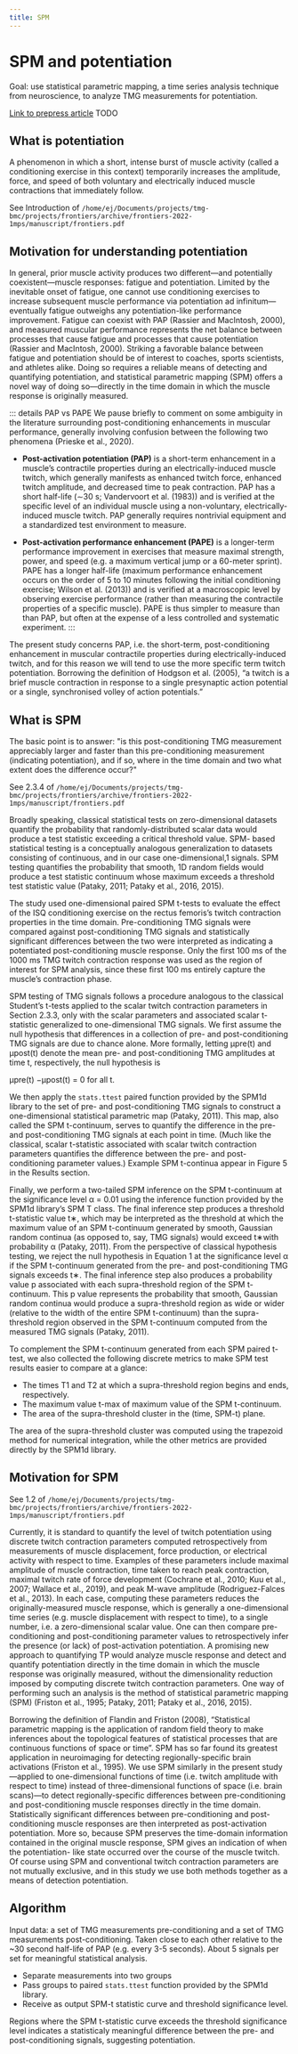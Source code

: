 ```yaml
---
title: SPM
---
```


# SPM and potentiation

Goal: use statistical parametric mapping, a time series analysis technique from neuroscience, to analyze TMG measurements for potentiation.

[Link to prepress article](#) TODO

## What is potentiation

A phenomenon in which a short, intense burst of muscle activity (called a conditioning exercise in this context) temporarily increases the amplitude, force, and speed of both voluntary and electrically induced muscle contractions that immediately follow.

See Introduction of `/home/ej/Documents/projects/tmg-bmc/projects/frontiers/archive/frontiers-2022-1mps/manuscript/frontiers.pdf`

## Motivation for understanding potentiation

In general, prior muscle activity produces two different—and potentially coexistent—muscle responses: fatigue and potentiation.
Limited by the inevitable onset of fatigue, one cannot use conditioning exercises to increase subsequent muscle performance via potentiation ad infinitum—eventually fatigue outweighs any potentiation-like performance improvement.
Fatigue can coexist with PAP (Rassier and MacIntosh, 2000), and measured muscular performance represents the net balance between processes that cause fatigue and processes that cause potentiation (Rassier and MacIntosh, 2000).
Striking a favorable balance between fatigue and potentiation should be of interest to coaches, sports scientists, and athletes alike.
Doing so requires a reliable means of detecting and quantifying potentiation, and statistical parametric mapping (SPM) offers a novel way of doing so—directly in the time domain in which the muscle response is originally measured.

::: details PAP vs PAPE
We pause briefly to comment on some ambiguity in the literature surrounding post-conditioning
enhancements in muscular performance, generally involving confusion between the following two
phenomena (Prieske et al., 2020).

- **Post-activation potentiation (PAP)** is a short-term enhancement in a muscle’s contractile properties during an electrically-induced muscle twitch, which generally manifests as enhanced twitch force, enhanced twitch amplitude, and decreased time to peak contraction. PAP has a short half-life (∼30 s; Vandervoort et al. (1983)) and is verified at the specific level of an individual muscle using a non-voluntary, electrically-induced muscle twitch. PAP generally requires nontrivial equipment and a standardized test environment to measure.

- **Post-activation performance enhancement (PAPE)** is a longer-term performance improvement in exercises that measure maximal strength, power, and speed (e.g. a maximum vertical jump or a 60-meter sprint). PAPE has a longer half-life (maximum performance enhancement occurs on the order of 5 to 10 minutes following the initial conditioning exercise; Wilson et al. (2013)) and is verified at a macroscopic level by observing exercise performance (rather than measuring the contractile properties of a specific muscle).
PAPE is thus simpler to measure than than PAP, but often at the expense of a less controlled and systematic experiment.
:::

The present study concerns PAP, i.e. the short-term, post-conditioning enhancement in muscular contractile properties during electrically-induced twitch, and for this reason we will tend to use the more specific term twitch potentiation. Borrowing the definition of Hodgson et al. (2005), “a twitch is a brief muscle contraction in response to a single presynaptic action potential or a single, synchronised volley of action potentials.” 

## What is SPM

The basic point is to answer: "is this post-conditioning TMG measurement appreciably larger and faster than this pre-conditioning measurement (indicating potentiation), and if so, where in the time domain and two what extent does the difference occur?"

See 2.3.4 of `/home/ej/Documents/projects/tmg-bmc/projects/frontiers/archive/frontiers-2022-1mps/manuscript/frontiers.pdf`


Broadly speaking, classical statistical tests on zero-dimensional datasets quantify the probability that randomly-distributed scalar data would produce a test statistic exceeding a critical threshold value.
SPM- based statistical testing is a conceptually analogous generalization to datasets consisting of continuous, and in our case one-dimensional,1 signals.
SPM testing quantifies the probability that smooth, 1D random fields would produce a test statistic continuum whose maximum exceeds a threshold test statistic value (Pataky, 2011; Pataky et al., 2016, 2015).

The study used one-dimensional paired SPM t-tests to evaluate the effect of the ISQ conditioning exercise on the rectus femoris’s twitch contraction properties in the time domain.
Pre-conditioning TMG signals were compared against post-conditioning TMG signals and statistically significant differences between the two were interpreted as indicating a potentiated post-conditioning muscle response.
Only the first 100 ms of the 1000 ms TMG twitch contraction response was used as the region of interest for SPM analysis, since these first 100 ms entirely capture the muscle’s contraction phase.

SPM testing of TMG signals follows a procedure analogous to the classical Student’s t-tests applied to the scalar twitch contraction parameters in Section 2.3.3, only with the scalar parameters and associated scalar t-statistic generalized to one-dimensional TMG signals.
We first assume the null hypothesis that differences in a collection of pre- and post-conditioning TMG signals are due to chance alone.
More formally, letting µpre(t) and µpost(t) denote the mean pre- and post-conditioning TMG amplitudes at time t, respectively, the null hypothesis is

µpre(t) −µpost(t) = 0 for all t.

We then apply the `stats.ttest` paired function provided by the SPM1d library to the set of pre- and post-conditioning TMG signals to construct a one-dimensional statistical parametric map (Pataky, 2011).
This map, also called the SPM t-continuum, serves to quantify the difference in the pre- and post-conditioning TMG signals at each point in time.
(Much like the classical, scalar t-statistic associated with scalar twitch contraction parameters quantifies the difference between the pre- and post-conditioning parameter values.)
Example SPM t-continua appear in Figure 5 in the Results section.

Finally, we perform a two-tailed SPM inference on the SPM t-continuum at the significance level α = 0.01
using the inference function provided by the SPM1d library’s SPM T class.
The final inference step produces a threshold t-statistic value t∗, which may be interpreted as the threshold at which the maximum value of an SPM t-continuum generated by smooth, Gaussian random continua (as opposed to, say, TMG signals) would exceed t∗with probability α (Pataky, 2011). From the perspective of classical hypothesis testing, we reject the null hypothesis in Equation 1 at the significance level α if the SPM t-continuum generated from the pre- and post-conditioning TMG signals exceeds t∗. The final inference step also produces a probability value p associated with each supra-threshold region of the SPM t-continuum. This p value represents the probability that smooth, Gaussian random continua would produce a supra-threshold region as wide or wider (relative to the width of the entire SPM t-continuum) than the supra-threshold region observed in the SPM t-continuum computed from the measured TMG signals (Pataky, 2011).

To complement the SPM t-continuum generated from each SPM paired t-test, we also collected the following discrete metrics to make SPM test results easier to compare at a glance:

- The times T1 and T2 at which a supra-threshold region begins and ends, respectively.
- The maximum value t-max of maximum value of the SPM t-continuum.
- The area of the supra-threshold cluster in the (time, SPM-t) plane.

The area of the supra-threshold cluster was computed using the trapezoid method for numerical integration, while the other metrics are provided directly by the SPM1d library.

## Motivation for SPM

See 1.2 of `/home/ej/Documents/projects/tmg-bmc/projects/frontiers/archive/frontiers-2022-1mps/manuscript/frontiers.pdf`

Currently, it is standard to quantify the level of twitch potentiation using discrete twitch contraction parameters computed retrospectively from measurements of muscle displacement, force production, or electrical activity with respect to time.
Examples of these parameters include maximal amplitude of muscle contraction, time taken to reach peak contraction, maximal twitch rate of force development (Cochrane et al., 2010; Kuu et al., 2007; Wallace et al., 2019), and peak M-wave amplitude (Rodriguez-Falces et al., 2013).
In each case, computing these parameters reduces the originally-measured muscle response, which is generally a one-dimensional time series (e.g. muscle displacement with respect to time), to a single number, i.e. a zero-dimensional scalar value.
One can then compare pre-conditioning and post-conditioning parameter values to retrospectively infer the presence (or lack) of post-activation potentiation.
A promising new approach to quantifying TP would analyze muscle response and detect and quantify potentiation directly in the time domain in which the muscle response was originally measured, without the dimensionality reduction imposed by computing discrete twitch contraction parameters. One way of performing such an analysis is the method of statistical parametric mapping (SPM) (Friston et al., 1995; Pataky, 2011; Pataky et al., 2016, 2015).

Borrowing the definition of Flandin and Friston (2008), “Statistical parametric mapping is the application of random field theory to make inferences about the topological features of statistical processes that are continuous functions of space or time”. SPM has so far found its greatest application in neuroimaging for detecting regionally-specific brain activations (Friston et al., 1995). We use SPM similarly in the present study—applied to one-dimensional functions of time (i.e. twitch amplitude with respect to time) instead of three-dimensional functions of space (i.e. brain scans)—to detect regionally-specific differences between pre-conditioning and post-conditioning muscle responses directly in the time domain. Statistically significant differences between pre-conditioning and post-conditioning muscle responses are then interpreted as post-activation potentiation. More so, because SPM preserves the time-domain information contained in the original muscle response, SPM gives an indication of when the potentiation- like state occurred over the course of the muscle twitch. Of course using SPM and conventional twitch contraction parameters are not mutually exclusive, and in this study we use both methods together as a means of detection potentiation.

## Algorithm

Input data: a set of TMG measurements pre-conditioning and a set of TMG measurements post-conditioning.
Taken close to each other relative to the ~30 second half-life of PAP (e.g. every 3-5 seconds).
About 5 signals per set for meaningful statistical analysis.

- Separate measurements into two groups
- Pass groups to paired `stats.ttest` function provided by the SPM1d library.
- Receive as output SPM-t statistic curve and threshold significance level.

Regions where the SPM t-statistic curve exceeds the threshold significance level indicates a statisticaly meaningful difference between the pre- and post-conditioning signals, suggesting potentiation.
